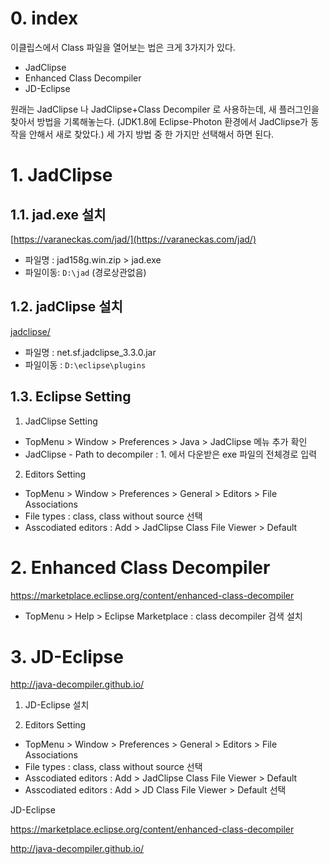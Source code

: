 


# 0. index 
이클립스에서 Class 파일을 열어보는 법은 크게 3가지가 있다.
 - JadClipse 
 - Enhanced Class Decompiler
 - JD-Eclipse

원래는 JadClipse 나 JadClipse+Class Decompiler 로 사용하는데, 새 플러그인을 찾아서 방법을 기록해놓는다. (JDK1.8에 Eclipse-Photon 환경에서 JadClipse가 동작을 안해서 새로 찾았다.) 세 가지 방법 중 한 가지만 선택해서 하면 된다. 



# 1. JadClipse
## 1.1. jad.exe 설치
[https://varaneckas.com/jad/](https://varaneckas.com/jad/)
-   파일명 : jad158g.win.zip > jad.exe
-   파일이동: `D:\jad` (경로상관없음)

## 1.2. jadClipse 설치
[jadclipse/](https://sourceforge.net/projects/jadclipse/)
-   파일명 : net.sf.jadclipse\_3.3.0.jar
-   파일이동 : `D:\eclipse\plugins`

## 1.3. Eclipse Setting
1) JadClipse Setting 
-   TopMenu > Window > Preferences > Java > JadClipse 메뉴 추가 확인
-   JadClipse - Path to decompiler : 1. 에서 다운받은 exe 파일의 전체경로 입력
2) Editors Setting
-   TopMenu > Window > Preferences > General > Editors > File Associations 
-   File types : class, class without source 선택 
-   Asscodiated editors : Add > JadClipse Class File Viewer > Default 


# 2. Enhanced Class Decompiler
https://marketplace.eclipse.org/content/enhanced-class-decompiler
-   TopMenu > Help > Eclipse Marketplace : class decompiler 검색 설치

# 3. JD-Eclipse
http://java-decompiler.github.io/
1) JD-Eclipse 설치

2) Editors Setting
-   TopMenu > Window > Preferences > General > Editors > File Associations 
-   File types : class, class without source 선택 
-   Asscodiated editors : Add > JadClipse Class File Viewer > Default 
-   Asscodiated editors : Add > JD Class File Viewer > Default 선택 


JD-Eclipse




https://marketplace.eclipse.org/content/enhanced-class-decompiler

http://java-decompiler.github.io/

